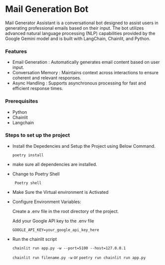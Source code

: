 # Mail Generation Bot

Mail Generator Assistant is a conversational bot designed to assist users in generating professional emails based on their input. The bot utilizes advanced natural language processing (NLP) capabilities provided by the Google Gemini model and is built with LangChain, Chainlit, and Python.

### Features

- Email Generation :  Automatically generates email content based on user input.
- Conversation Memory :  Maintains context across interactions to ensure coherent and relevant responses.
- Async Handling :  Supports asynchronous processing for fast and efficient response times.

### Prerequisites
- Python
- Chainlit
- Langchain

### Steps to set up the project

- Install the Depedencies and Setup the Project using Below Command.

     ` poetry install `

- make sure all dependencies are installed.
- Change to Poetry Shell

    ` Poetry shell`

- Make Sure the Virtual environment is Activated

- Configure Environment Variables:

  Create a .env file in the root directory of the project.

  Add your Google API key to the .env file

  `GOOGLE_API_KEY=your_google_api_key_here`

- Run the chainlit script

  `chainlit run app.py -w --port=5100 --host=127.0.0.1`

  `chainlit run filename.py -w`
  or
  `poetry run chainlit run app.py`